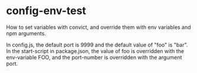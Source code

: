 # config-env-test

How to set variables with convict, and override them with env variables and npm arguments.

In config.js, the default port is 9999 and the default value of "foo" is "bar". In the start-script in package.json, the value of foo is overridden with the env-variable FOO, and the port-number is overridden with the argument port. 
